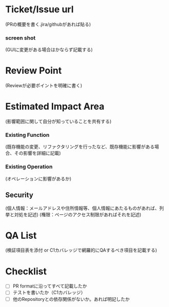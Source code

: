 # Ticket/Issue url
(PRの概要を書く.jira/githubがあれば貼る)

### screen shot
(GUIに変更がある場合はかならず記載する)

# Review Point
(Reviewが必要ポイントを明確に書く)

# Estimated Impact Area
(影響範囲に関して自分が知っていることを共有する)

### Existing Function
(既存機能の変更、リファクタリングを行ったなど、既存機能に影響がある場合、その影響を詳細に記載)

### Existing Operation
(オペレーションに影響があるか)

## Security
(個人情報：メールアドレスや住所情報等、個人情報にあたるものがあれば、列挙と対処を記述)
(権限：ページのアクセス制限があればそれを記述)

# QA List
(検証項目表を添付 or C1カバレッジで網羅的にQAするべき項目を記載する)

# Checklist

- [ ] PR formatに沿ってすべて記載したか
- [ ] テストを書いたか（C1カバレッジ）
- [ ] 他のRepositoryとの依存関係がないか。あれば明記したか
